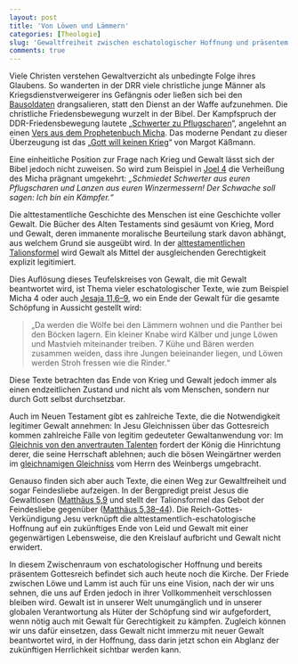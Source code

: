 ```yaml
---
layout: post
title: 'Von Löwen und Lämmern'
categories: [Theologie]
slug: 'Gewaltfreiheit zwischen eschatologischer Hoffnung und präsentem Gottesreich'
comments: true
---
```


Viele Christen verstehen Gewaltverzicht als unbedingte Folge ihres Glaubens. So wanderten in der DRR viele christliche junge Männer als Kriegsdienstverweigerer ins Gefängnis oder ließen sich bei den [Bausoldaten](http://de.wikipedia.org/wiki/Bausoldat) drangsalieren, statt den Dienst an der Waffe aufzunehmen. Die christliche Friedensbewegung wurzelt in der Bibel. Der Kampfspruch der DDR-Friedensbewegung lautete „[Schwerter zu Pflugscharen](http://de.wikipedia.org/wiki/Schwerter_zu_Pflugscharen)“, angelehnt an einen [Vers aus dem Prophetenbuch Micha](http://www.bibleserver.com/text/EU/Micha4). Das moderne Pendant zu dieser Überzeugung ist das  „[Gott will keinen Krieg](http://www.sueddeutsche.de/politik/gesinnungswandel-in-der-kirche-gott-will-keinen-krieg-1.2025505)“ von Margot Käßmann.

Eine einheitliche Position zur Frage nach Krieg und Gewalt lässt sich der Bibel jedoch nicht zuweisen. So wird zum Beispiel in [Joel 4](http://www.bibleserver.com/text/EU/Joel4) die Verheißung des Micha prägnant umgekehrt: *„Schmiedet Schwerter aus euren Pflugscharen und Lanzen aus euren Winzermessern! Der Schwache soll sagen: Ich bin ein Kämpfer.“*

Die alttestamentliche Geschichte des Menschen ist eine Geschichte voller Gewalt. Die Bücher des Alten Testaments sind gesäumt von Krieg, Mord und Gewalt, deren immanente moralische Beurteilung stark davon abhängt, aus welchem Grund sie ausgeübt wird. In der [alttestamentlichen Talionsformel](http://de.wikipedia.org/wiki/Auge_f%C3%BCr_Auge) wird Gewalt als Mittel der ausgleichenden Gerechtigkeit explizit legitimiert.

Dies Auflösung dieses Teufelskreises von Gewalt, die mit Gewalt beantwortet wird, ist Thema vieler eschatologischer Texte, wie zum Beispiel Micha 4 oder auch [Jesaja 11,6–9](http://www.bibleserver.com/text/LUT/Jesaja11,6-9), wo ein Ende der Gewalt für die gesamte Schöpfung in Aussicht gestellt wird: 

>„Da werden die Wölfe bei den Lämmern wohnen und die Panther bei den Böcken lagern. Ein kleiner Knabe wird Kälber und junge Löwen und Mastvieh miteinander treiben. 7 Kühe und Bären werden zusammen weiden, dass ihre Jungen beieinander liegen, und Löwen werden Stroh fressen wie die Rinder.“

Diese Texte betrachten das Ende von Krieg und Gewalt jedoch immer als einen endzeitlichen Zustand und nicht als vom Menschen, sondern nur durch Gott selbst durchsetzbar.

Auch im Neuen Testament gibt es zahlreiche Texte, die die Notwendigkeit legitimer Gewalt annehmen: In Jesu Gleichnissen über das Gottesreich kommen zahlreiche Fälle von legitim gedeuteter Gewaltanwendung vor: Im [Gleichnis von den anvertrauten Talenten](http://www.bibleserver.com/text/LUT/Lukas%2019,12–27) fordert der König die Hinrichtung derer, die seine Herrschaft ablehnen; auch die bösen Weingärtner werden im [gleichnamigen Gleichniss](http://www.bibleserver.com/text/LUT/Matthäus21) vom Herrn des Weinbergs umgebracht.

Genauso finden sich aber auch Texte, die einen Weg zur Gewaltfreiheit und sogar Feindesliebe aufzeigen. In der Bergpredigt preist Jesus die Gewaltlosen ([Matthäus 5,9](http://www.bibleserver.com/text/LUT/Matthäus5,9) und stellt der Talionsformel das Gebot der Feindesliebe gegenüber ([Matthäus 5,38–44](http://www.bibleserver.com/text/LUT/Matthäus%205,38–44)). Die Reich-Gottes-Verkündigung Jesu verknüpft die alttestamentlich-eschatologische Hoffnung auf ein zukünftiges Ende von Leid und Gewalt mit einer gegenwärtigen Lebensweise, die den Kreislauf aufbricht und Gewalt nicht erwidert.

In diesem Zwischenraum von eschatologischer Hoffnung und bereits präsentem Gottesreich befindet sich auch heute noch die Kirche. Der Friede zwischen Löwe und Lamm ist auch für uns eine Vision, nach der wir uns sehnen, die uns auf Erden jedoch in ihrer Vollkommenheit verschlossen bleiben wird. Gewalt ist in unserer Welt unumgänglich und in unserer globalen Verantwortung als Hüter der Schöpfung sind wir aufgefordert, wenn nötig auch mit Gewalt für Gerechtigkeit zu kämpfen. Zugleich können wir uns dafür einsetzen, dass Gewalt nicht immerzu mit neuer Gewalt beantwortet wird, in der Hoffnung, dass darin jetzt schon ein Abglanz der zukünftigen Herrlichkeit sichtbar werden kann.